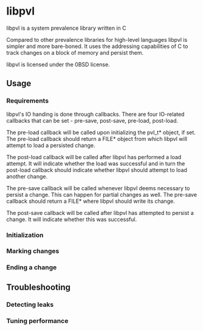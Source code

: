 # libpvl
libpvl is a system prevalence library written in C

Compared to other prevalence libraries for high-level languages libpvl is simpler and more bare-boned. It uses the addressing capabilities of C to track changes on a block of memory and persist them.

libpvl is licensed under the 0BSD license.

## Usage

### Requirements

libpvl's IO handing is done through callbacks. There are four IO-related callbacks that can be set - pre-save, post-save, pre-load, post-load.

The pre-load callback will be called upon initializing the pvl_t\* object, if set. The pre-load callback should return a FILE\* object from which libpvl will attempt to load a persisted change.

The post-load callback will be called after libpvl has performed a load attempt. It will indicate whether the load  was successful and in turn the post-load callback should indicate whether libpvl should attempt to load another change.

The pre-save callback will be called whenever libpvl deems necessary to persist a change. This can happen for partial changes as well. The pre-save callback should return a FILE\* where libpvl should write its change.

The post-save callback will be called after libpvl has attempted to persist a change. It will indicate whether this was successful.

### Initialization

### Marking changes

### Ending a change

## Troubleshooting

### Detecting leaks

### Tuning performance
